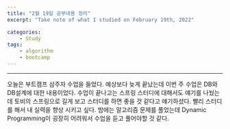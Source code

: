 ```yaml
---
title: "2월 19일 공부내용 정리"
excerpt: "Take note of what I studied on February 19th, 2022"

categories:    
    - Study
tags:
    - algorithm
    - bootcamp
---
```


---
오늘은 부트캠프 삼주자 수업을 들었다. 예상보다 늦게 끝났는데 이번 주 수업은 DB와 DB설계에 대한 내용이었다.
수업이 끝나고는 스프링 스터디에 대해서도 얘기를 나눴는데 토비의 스프링으로 길게 보고 스터디를 하면
좋을 것 같다고 얘기하셨다. 빨리 스터디를 해서 내 실력을 향상 시키고 싶다.
밤에는 알고리즘 문제를 풀었는데 Dynamic Programming이 굉장히 어려워서 수업을 듣고 풀어야할 것 같다. 


